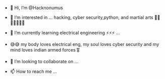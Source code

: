 - 👋 Hi, I’m @Hacknonumus
- 👀 I’m interested in ... hacking, cyber security,python, and martial arts 🥋🥋🥋😌😌😌💪
- 🌱 I’m currently learning electrical engineering ⚡⚡⚡  ...
- 😅😅 my body loves electrical eng, my soul loves cyber security and my mind loves indian armed forces 🎖️

- 💞️ I’m looking to collaborate on ...
- 📫 How to reach me ...
